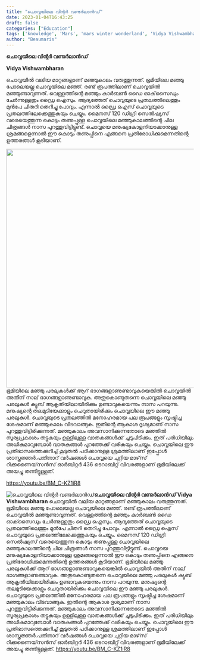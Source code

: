 ```yaml
---
title: "ചൊവ്വയിലെ വിന്റർ വണ്ടർലാൻഡ്"
date: 2023-01-04T16:43:25
draft: false
categories: ["Education"]
tags: ['knowledge', 'Mars', 'mars winter wonderland', 'Vidya Vishwambharan', 'winter wonderland', 'വിന്റർ വണ്ടർലാൻഡ്']
author: "Beaumaris"
---
```


<strong>ചൊവ്വയിലെ വിന്റർ വണ്ടർലാൻഡ്</strong>

<strong>Vidya Vishwambharan </strong>

ചൊവ്വയില്‍ വലിയ മാറ്റങ്ങളാണ് മഞ്ഞുകാലം വരുത്തുന്നത്. ഭൂമിയിലെ മഞ്ഞു പോലെയല്ല ചൊവ്വയിലെ മഞ്ഞ്. രണ്ട് രൂപത്തിലാണ് ചൊവ്വയില്‍ മഞ്ഞുണ്ടാവുന്നത്. വെള്ളത്തിന്റെ മഞ്ഞും കാര്‍ബണ്‍ ഡൈ ഓക്‌സൈഡും ചേര്‍ന്നുള്ളതും ഡ്രൈ ഐസും. ആദ്യത്തേത് ചൊവ്വയുടെ പ്രതലത്തിലെത്തും മുൻപേ ചിതറി തെറിച്ചു പോവും. എന്നാല്‍ ഡ്രൈ ഐസ് ചൊവ്വയുടെ പ്രതലത്തിലേക്കെത്തുകയും ചെയ്യും. മൈനസ് 120 ഡിഗ്രി സെല്‍ഷ്യസ് വരെയെത്തുന്ന കൊടും തണുപ്പുള്ള ചൊവ്വയിലെ മഞ്ഞുകാലത്തിന്റെ ചില ചിത്രങ്ങള്‍ നാസ പുറത്തുവിട്ടിട്ടുണ്ട്. ചൊവ്വയെ മനുഷ്യകോളനിയാക്കാനുള്ള ശ്രമങ്ങളെന്നാല്‍ ഈ കൊടും തണുപ്പിനെ എങ്ങനെ പ്രതിരോധിക്കുമെന്നതിന്റെ ഉത്തരങ്ങള്‍ കൂടിയാണ്.

<img class="size-full wp-image-377399 aligncenter" src="https://cdn.boolokam.com/articles/2023/01/wewe.jpg" alt="" width="960" height="640" />ഭൂമിയിലെ മഞ്ഞു പരലുകള്‍ക്ക് ആറ് ഭാഗങ്ങളാണുണ്ടാവുകയെങ്കില്‍ ചൊവ്വയില്‍ അതിന് നാല് ഭാഗങ്ങളാണുണ്ടാവുക. അതുകൊണ്ടുതന്നെ ചൊവ്വയിലെ മഞ്ഞു പരലുകള്‍ ക്യൂബ് ആകൃതിയിലായിരിക്കും ഉണ്ടാവുകയെന്നും നാസ പറയുന്നു. മനുഷ്യന്റെ തലമുടിയേക്കാളും ചെറുതായിരിക്കും ചൊവ്വയിലെ ഈ മഞ്ഞു പരലുകള്‍. ചൊവ്വയുടെ പ്രതലത്തില്‍ മനോഹരമായ പല രൂപങ്ങളും സൃഷ്ടിച്ച ശേഷമാണ് മഞ്ഞുകാലം വിടവാങ്ങുക. ഇതിന്റെ ആകാശ ദൃശ്യമാണ് നാസ പുറത്തുവിട്ടിരിക്കുന്നത്. മഞ്ഞുകാലം അവസാനിക്കുന്നതോടെ മഞ്ഞില്‍ സൂര്യപ്രകാശം തട്ടുകയും ഉള്ളിലുള്ള വാതകങ്ങള്‍ക്ക് ചൂടുപിടിക്കും. ഇത് പരിധിയിലും അധികമാവുമ്പോള്‍ വാതകങ്ങള്‍ പുറത്തേക്ക് വരികയും ചെയ്യും. ചൊവ്വയിലെ ഈ പ്രതിഭാസത്തെക്കുറിച്ച് കൂടുതല്‍ പഠിക്കാനുള്ള ശ്രമത്തിലാണ് ഇപ്പോള്‍ ശാസ്ത്രജ്ഞര്‍.പതിനാറ് വര്‍ഷങ്ങള്‍ ചൊവ്വയെ ചുറ്റിയ മാഴ്‌സ് റിക്കണൈയ്‌സന്‍സ് ഓര്‍ബിറ്റര്‍ 436 ടെറാബിറ്റ് വിവരങ്ങളാണ് ഭൂമിയിലേക്ക് അയച്ചു തന്നിട്ടുള്ളത്.

https://youtu.be/BM_C-KZ1iR8


![ചൊവ്വയിലെ വിന്റർ വണ്ടർലാൻഡ്](https://cdn.boolokam.com/articles/2023/01/wewe.jpg)**ചൊവ്വയിലെ വിന്റർ വണ്ടർലാൻഡ്** **Vidya Vishwambharan** ചൊവ്വയില്‍ വലിയ മാറ്റങ്ങളാണ് മഞ്ഞുകാലം വരുത്തുന്നത്. ഭൂമിയിലെ മഞ്ഞു പോലെയല്ല ചൊവ്വയിലെ മഞ്ഞ്. രണ്ട് രൂപത്തിലാണ് ചൊവ്വയില്‍ മഞ്ഞുണ്ടാവുന്നത്. വെള്ളത്തിന്റെ മഞ്ഞും കാര്‍ബണ്‍ ഡൈ ഓക്‌സൈഡും ചേര്‍ന്നുള്ളതും ഡ്രൈ ഐസും. ആദ്യത്തേത് ചൊവ്വയുടെ പ്രതലത്തിലെത്തും മുൻപേ ചിതറി തെറിച്ചു പോവും. എന്നാല്‍ ഡ്രൈ ഐസ് ചൊവ്വയുടെ പ്രതലത്തിലേക്കെത്തുകയും ചെയ്യും. മൈനസ് 120 ഡിഗ്രി സെല്‍ഷ്യസ് വരെയെത്തുന്ന കൊടും തണുപ്പുള്ള ചൊവ്വയിലെ മഞ്ഞുകാലത്തിന്റെ ചില ചിത്രങ്ങള്‍ നാസ പുറത്തുവിട്ടിട്ടുണ്ട്. ചൊവ്വയെ മനുഷ്യകോളനിയാക്കാനുള്ള ശ്രമങ്ങളെന്നാല്‍ ഈ കൊടും തണുപ്പിനെ എങ്ങനെ പ്രതിരോധിക്കുമെന്നതിന്റെ ഉത്തരങ്ങള്‍ കൂടിയാണ്. ഭൂമിയിലെ മഞ്ഞു പരലുകള്‍ക്ക് ആറ് ഭാഗങ്ങളാണുണ്ടാവുകയെങ്കില്‍ ചൊവ്വയില്‍ അതിന് നാല് ഭാഗങ്ങളാണുണ്ടാവുക. അതുകൊണ്ടുതന്നെ ചൊവ്വയിലെ മഞ്ഞു പരലുകള്‍ ക്യൂബ് ആകൃതിയിലായിരിക്കും ഉണ്ടാവുകയെന്നും നാസ പറയുന്നു. മനുഷ്യന്റെ തലമുടിയേക്കാളും ചെറുതായിരിക്കും ചൊവ്വയിലെ ഈ മഞ്ഞു പരലുകള്‍. ചൊവ്വയുടെ പ്രതലത്തില്‍ മനോഹരമായ പല രൂപങ്ങളും സൃഷ്ടിച്ച ശേഷമാണ് മഞ്ഞുകാലം വിടവാങ്ങുക. ഇതിന്റെ ആകാശ ദൃശ്യമാണ് നാസ പുറത്തുവിട്ടിരിക്കുന്നത്. മഞ്ഞുകാലം അവസാനിക്കുന്നതോടെ മഞ്ഞില്‍ സൂര്യപ്രകാശം തട്ടുകയും ഉള്ളിലുള്ള വാതകങ്ങള്‍ക്ക് ചൂടുപിടിക്കും. ഇത് പരിധിയിലും അധികമാവുമ്പോള്‍ വാതകങ്ങള്‍ പുറത്തേക്ക് വരികയും ചെയ്യും. ചൊവ്വയിലെ ഈ പ്രതിഭാസത്തെക്കുറിച്ച് കൂടുതല്‍ പഠിക്കാനുള്ള ശ്രമത്തിലാണ് ഇപ്പോള്‍ ശാസ്ത്രജ്ഞര്‍.പതിനാറ് വര്‍ഷങ്ങള്‍ ചൊവ്വയെ ചുറ്റിയ മാഴ്‌സ് റിക്കണൈയ്‌സന്‍സ് ഓര്‍ബിറ്റര്‍ 436 ടെറാബിറ്റ് വിവരങ്ങളാണ് ഭൂമിയിലേക്ക് അയച്ചു തന്നിട്ടുള്ളത്. https://youtu.be/BM_C-KZ1iR8
